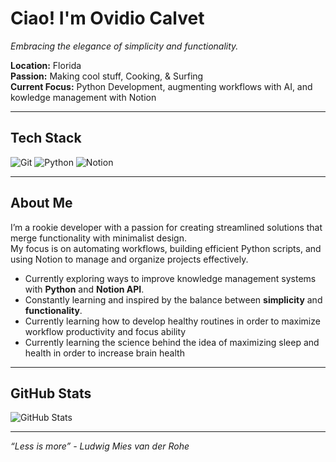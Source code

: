 # Ciao! I'm Ovidio Calvet

*Embracing the elegance of simplicity and functionality.*

**Location:** Florida <br />
**Passion:** Making cool stuff, Cooking, & Surfing <br />
**Current Focus:** Python Development, augmenting workflows with AI, and kowledge management with Notion <br />

---

## Tech Stack
<p align="left">
  <img src="https://img.shields.io/badge/Git-%23F05032.svg?style=for-the-badge&logo=git&logoColor=white" alt="Git" />
  <img src="https://img.shields.io/badge/Python-%233776AB.svg?style=for-the-badge&logo=python&logoColor=white" alt="Python" />
  <img src="https://img.shields.io/badge/Notion-%23000000.svg?style=for-the-badge&logo=notion&logoColor=white" alt="Notion" />
</p>

---

## About Me

I’m a rookie developer with a passion for creating streamlined solutions that merge functionality with minimalist design. <br />
My focus is on automating workflows, building efficient Python scripts, and using Notion to manage and organize projects effectively. <br />

- Currently exploring ways to improve knowledge management systems with **Python** and **Notion API**.
- Constantly learning and inspired by the balance between **simplicity** and **functionality**.
- Currently learning how to develop healthy routines in order to maximize workflow productivity and focus ability
- Currently learning the science behind the idea of maximizing sleep and health in order to increase brain health

---

## GitHub Stats
<p align="left">
  <img src="https://github-readme-stats.vercel.app/api?username=ovidiocalvet&show_icons=true&hide_border=true&theme=moltack" alt="GitHub Stats" />
</p>

---

*“Less is more” - Ludwig Mies van der Rohe*
